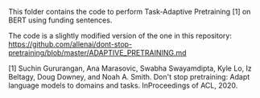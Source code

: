 This folder contains the code to perform Task-Adaptive Pretraining [1] on BERT using funding sentences.

The code is a slightly modified version of the one in this repository: https://github.com/allenai/dont-stop-pretraining/blob/master/ADAPTIVE_PRETRAINING.md

[1]  Suchin Gururangan,  Ana Marasovic,  Swabha Swayamdipta,  Kyle Lo,  Iz Beltagy, Doug Downey, and Noah A. Smith. Don't stop pretraining: Adapt language models to domains and tasks.  InProceedings of ACL, 2020.